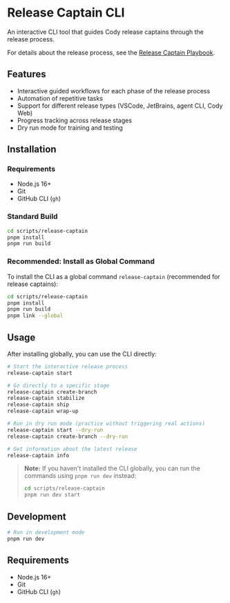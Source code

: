 # Release Captain CLI

An interactive CLI tool that guides Cody release captains through the release process.

For details about the release process, see the [Release Captain Playbook](https://www.notion.so/sourcegraph/Release-Captain-Playbook).

## Features

- Interactive guided workflows for each phase of the release process
- Automation of repetitive tasks
- Support for different release types (VSCode, JetBrains, agent CLI, Cody Web)
- Progress tracking across release stages
- Dry run mode for training and testing

## Installation

### Requirements

- Node.js 16+
- Git
- GitHub CLI (`gh`)

### Standard Build

```bash
cd scripts/release-captain
pnpm install
pnpm run build
```

### Recommended: Install as Global Command

To install the CLI as a global command `release-captain` (recommended for release captains):

```bash
cd scripts/release-captain
pnpm install
pnpm run build
pnpm link --global
```

## Usage

After installing globally, you can use the CLI directly:

```bash
# Start the interactive release process
release-captain start

# Go directly to a specific stage
release-captain create-branch
release-captain stabilize
release-captain ship
release-captain wrap-up

# Run in dry run mode (practice without triggering real actions)
release-captain start --dry-run
release-captain create-branch --dry-run

# Get information about the latest release
release-captain info
```

> **Note:** If you haven't installed the CLI globally, you can run the commands using `pnpm run dev` instead:
>
> ```bash
> cd scripts/release-captain
> pnpm run dev start
> ```

## Development

```bash
# Run in development mode
pnpm run dev
```

## Requirements

- Node.js 16+
- Git
- GitHub CLI (`gh`)
